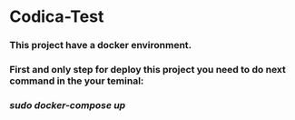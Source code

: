 # Codica-Test
### This project have a docker environment.
### First and only step  for deploy this project you need to do next command in the your teminal:

### ***sudo docker-compose up***
